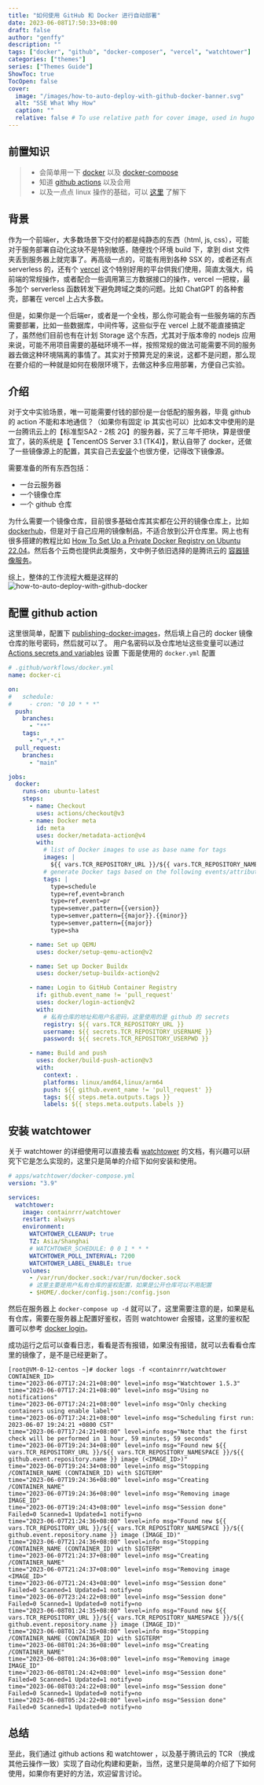 ```yaml
---
title: "如何使用 GitHub 和 Docker 进行自动部署"
date: 2023-06-08T17:50:33+08:00
draft: false
author: "genffy"
description: ""
tags: ["docker", "github", "docker-composer", "vercel", "watchtower"]
categories: ["themes"]
series: ["Themes Guide"]
ShowToc: true
TocOpen: false
cover:
  image: "/images/how-to-auto-deploy-with-github-docker-banner.svg"
  alt: "SSE What Why How"
  caption: ""
  relative: false # To use relative path for cover image, used in hugo Page-bundles
---
```

## 前置知识
> - 会简单用一下 [docker](https://docs.docker.com/get-started/) 以及 [docker-compose](https://docs.docker.com/compose/)
> - 知道 [github actions](https://docs.github.com/en/actions/learn-github-actions) 以及会用
> - 以及一点点 linux 操作的基础，可以 [这里](https://logseq.genffy.com/#/page/code-snippet) 了解下

## 背景
作为一个前端er，大多数场景下交付的都是纯静态的东西（html, js, css），可能对于服务部署自动化这块不是特别敏感，随便找个环境 build 下，拿到 dist 文件夹丢到服务器上就完事了。再高级一点的，可能有用到各种 SSX 的，或者还有点 serverless 的，还有个 [vercel](https://vercel.com/docs) 这个特别好用的平台供我们使用，简直太强大，纯前端的常规操作，或者配合一些调用第三方数据接口的操作，vercel 一把梭，最多加个 serverless 函数转发下避免跨域之类的问题。比如 ChatGPT 的各种套壳，部署在 vercel 上占大多数。

但是，如果你是一个后端er，或者是一个全栈，那么你可能会有一些服务端的东西需要部署，比如一些数据库，中间件等，这些似乎在 vercel 上就不能直接搞定了，虽然他们目前也有在计划 Storage 这个东西，尤其对于版本帝的 nodejs 应用来说，可能不用项目需要的基础环境不一样，按照常规的做法可能需要不同的服务器去做这种环境隔离的事情了。其实对于预算充足的来说，这都不是问题，那么现在要介绍的一种就是如何在极限环境下，去做这种多应用部署，方便自己实验。
## 介绍
对于文中实验场景，唯一可能需要付钱的部份是一台低配的服务器，毕竟 github 的 action 不能和本地通信？（如果你有固定 ip 其实也可以）比如本文中使用的是一台腾讯云上的【标准型SA2 - 2核 2G】的服务器，买了三年千把块，算是很便宜了，装的系统是【	TencentOS Server 3.1 (TK4)】，默认自带了 docker，还做了一些镜像源上的配置，其实自己去[安装](https://docs.docker.com/get-docker/)个也很方便，记得改下镜像源。

需要准备的所有东西包括：
- 一台云服务器
- 一个镜像仓库
- 一个 github 仓库

为什么需要一个镜像仓库，目前很多基础仓库其实都在公开的镜像仓库上，比如 [dockerhub](https://hub.docker.com/search?q=)，但是对于自己应用的镜像制品，不适合放到公开仓库里。网上也有很多搭建的教程比如 [How To Set Up a Private Docker Registry on Ubuntu 22.04](https://www.digitalocean.com/community/tutorials/how-to-set-up-a-private-docker-registry-on-ubuntu-22-04)。然后各个云商也提供此类服务，文中例子依旧选择的是腾讯云的 [容器镜像服务](https://cloud.tencent.com/product/tcr)。

综上，整体的工作流程大概是这样的
<img src="/images/how-to-auto-deploy-with-github-docker.svg" alt="how-to-auto-deploy-with-github-docker" style="background: white;" >

## 配置 github action
这里很简单，配置下 [publishing-docker-images](https://docs.github.com/en/actions/publishing-packages/publishing-docker-images)，然后填上自己的 docker 镜像仓库的账号密码，然后就可以了。
用户名密码以及仓库地址这些变量可以通过 [Actions secrets and variables](https://docs.github.com/en/actions/learn-github-actions/variables) 设置
下面是使用的 `docker.yml` 配置
```yaml
# .github/workflows/docker.yml
name: docker-ci

on:
#   schedule:
#     - cron: "0 10 * * *"
  push:
    branches:
      - "**"
    tags:
      - "v*.*.*"
  pull_request:
    branches:
      - "main"

jobs:
  docker:
    runs-on: ubuntu-latest
    steps:
      - name: Checkout
        uses: actions/checkout@v3
      - name: Docker meta
        id: meta
        uses: docker/metadata-action@v4
        with:
          # list of Docker images to use as base name for tags
          images: |
            ${{ vars.TCR_REPOSITORY_URL }}/${{ vars.TCR_REPOSITORY_NAMESPACE }}/${{ github.event.repository.name }}
          # generate Docker tags based on the following events/attributes
          tags: |
            type=schedule
            type=ref,event=branch
            type=ref,event=pr
            type=semver,pattern={{version}}
            type=semver,pattern={{major}}.{{minor}}
            type=semver,pattern={{major}}
            type=sha

      - name: Set up QEMU
        uses: docker/setup-qemu-action@v2

      - name: Set up Docker Buildx
        uses: docker/setup-buildx-action@v2

      - name: Login to GitHub Container Registry
        if: github.event_name != 'pull_request'
        uses: docker/login-action@v2
        with:
          # 私有仓库的地址和用户名密码，这里使用的是 github 的 secrets
          registry: ${{ vars.TCR_REPOSITORY_URL }}
          username: ${{ secrets.TCR_REPOSITORY_USERNAME }}
          password: ${{ secrets.TCR_REPOSITORY_USERPWD }}

      - name: Build and push
        uses: docker/build-push-action@v3
        with:
          context: .
          platforms: linux/amd64,linux/arm64
          push: ${{ github.event_name != 'pull_request' }}
          tags: ${{ steps.meta.outputs.tags }}
          labels: ${{ steps.meta.outputs.labels }}
```

## 安装 watchtower
关于 watchtower 的详细使用可以直接去看 [watchtower](https://github.com/containrrr/watchtower) 的文档，有兴趣可以研究下它是怎么实现的，这里只是简单的介绍下如何安装和使用。
```yaml
# apps/watchtower/docker-compose.yml
version: "3.9"

services:
  watchtower:
    image: containrrr/watchtower
    restart: always
    environment:
      WATCHTOWER_CLEANUP: true
      TZ: Asia/Shanghai
      # WATCHTOWER_SCHEDULE: 0 0 1 * * *
      WATCHTOWER_POLL_INTERVAL: 7200
      WATCHTOWER_LABEL_ENABLE: true
    volumes:
      - /var/run/docker.sock:/var/run/docker.sock
      # 这里主要是用户私有仓库的鉴权配置，如果是公开仓库可以不用配置
      - $HOME/.docker/config.json:/config.json
```
然后在服务器上 `docker-compose up -d` 就可以了，这里需要注意的是，如果是私有仓库，需要在服务器上配置好鉴权，否则 watchtower 会报错，这里的鉴权配置可以参考 [docker login](https://docs.docker.com/engine/reference/commandline/login/)。

成功运行之后可以查看日志，看看是否有报错，如果没有报错，就可以去看看仓库里的镜像了，是不是已经更新了。
```log
[root@VM-0-12-centos ~]# docker logs -f <containrrr/watchtower CONTAINER_ID>
time="2023-06-07T17:24:21+08:00" level=info msg="Watchtower 1.5.3"
time="2023-06-07T17:24:21+08:00" level=info msg="Using no notifications"
time="2023-06-07T17:24:21+08:00" level=info msg="Only checking containers using enable label"
time="2023-06-07T17:24:21+08:00" level=info msg="Scheduling first run: 2023-06-07 19:24:21 +0800 CST"
time="2023-06-07T17:24:21+08:00" level=info msg="Note that the first check will be performed in 1 hour, 59 minutes, 59 seconds"
time="2023-06-07T19:24:34+08:00" level=info msg="Found new ${{ vars.TCR_REPOSITORY_URL }}/${{ vars.TCR_REPOSITORY_NAMESPACE }}/${{ github.event.repository.name }} image (<IMAGE_ID>)"
time="2023-06-07T19:24:34+08:00" level=info msg="Stopping /CONTAINER_NAME (CONTAINER_ID) with SIGTERM"
time="2023-06-07T19:24:36+08:00" level=info msg="Creating /CONTAINER_NAME"
time="2023-06-07T19:24:36+08:00" level=info msg="Removing image IMAGE_ID"
time="2023-06-07T19:24:43+08:00" level=info msg="Session done" Failed=0 Scanned=1 Updated=1 notify=no
time="2023-06-07T21:24:36+08:00" level=info msg="Found new ${{ vars.TCR_REPOSITORY_URL }}/${{ vars.TCR_REPOSITORY_NAMESPACE }}/${{ github.event.repository.name }} image (IMAGE_ID)"
time="2023-06-07T21:24:36+08:00" level=info msg="Stopping /CONTAINER_NAME (CONTAINER_ID) with SIGTERM"
time="2023-06-07T21:24:37+08:00" level=info msg="Creating /CONTAINER_NAME"
time="2023-06-07T21:24:37+08:00" level=info msg="Removing image <IMAGE_ID>"
time="2023-06-07T21:24:43+08:00" level=info msg="Session done" Failed=0 Scanned=1 Updated=1 notify=no
time="2023-06-07T23:24:22+08:00" level=info msg="Session done" Failed=0 Scanned=1 Updated=0 notify=no
time="2023-06-08T01:24:35+08:00" level=info msg="Found new ${{ vars.TCR_REPOSITORY_URL }}/${{ vars.TCR_REPOSITORY_NAMESPACE }}/${{ github.event.repository.name }} image (IMAGE_ID)"
time="2023-06-08T01:24:35+08:00" level=info msg="Stopping /CONTAINER_NAME (CONTAINER_ID) with SIGTERM"
time="2023-06-08T01:24:36+08:00" level=info msg="Creating /CONTAINER_NAME"
time="2023-06-08T01:24:36+08:00" level=info msg="Removing image IMAGE_ID"
time="2023-06-08T01:24:42+08:00" level=info msg="Session done" Failed=0 Scanned=1 Updated=1 notify=no
time="2023-06-08T03:24:22+08:00" level=info msg="Session done" Failed=0 Scanned=1 Updated=0 notify=no
time="2023-06-08T05:24:22+08:00" level=info msg="Session done" Failed=0 Scanned=1 Updated=0 notify=no
```

## 总结
至此，我们通过 github actions 和 watchtower ，以及基于腾讯云的 TCR （换成其他云操作一致）实现了自动化构建和更新，当然，这里只是简单的介绍了下如何使用，如果你有更好的方法，欢迎留言讨论。
